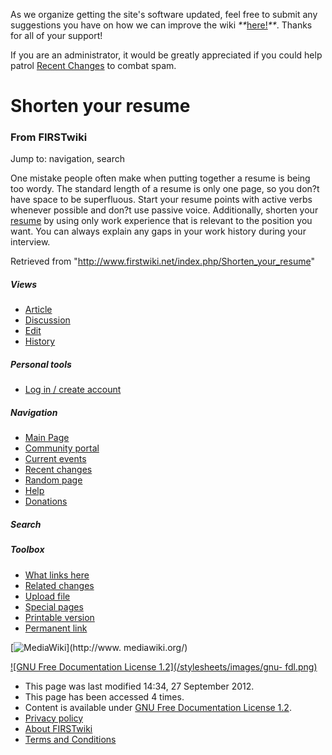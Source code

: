 As we organize getting the site's software updated, feel free to submit any
suggestions you have on how we can improve the wiki
_**_[here!](/index.php/User:Hallry/Suggestions "User:Hallry/Suggestions"
)_**_. Thanks for all of your support!

If you are an administrator, it would be greatly appreciated if you could help
patrol [Recent Changes](/index.php/Special:Recentchanges
"Special:Recentchanges" ) to combat spam.

# Shorten your resume

### From FIRSTwiki

Jump to: navigation, search

One mistake people often make when putting together a resume is being too
wordy. The standard length of a resume is only one page, so you don?t have
space to be superfluous. Start your resume points with active verbs whenever
possible and don?t use passive voice. Additionally, shorten your
[resume](http://www.resumesplanet.com/samples.php
"http://www.resumesplanet.com/samples.php" ) by using only work experience
that is relevant to the position you want. You can always explain any gaps in
your work history during your interview.

Retrieved from "<http://www.firstwiki.net/index.php/Shorten_your_resume>"

##### Views

  * [Article](/index.php/Shorten_your_resume)
  * [Discussion](/index.php?title=Talk:Shorten_your_resume&action=edit)
  * [Edit](/index.php?title=Shorten_your_resume&action=edit)
  * [History](/index.php?title=Shorten_your_resume&action=history)

##### Personal tools

  * [Log in / create account](/index.php?title=Special:Userlogin&returnto=Shorten_your_resume)

[](/index.php/Main_Page "Main Page" )

##### Navigation

  * [Main Page](/index.php/Main_Page)
  * [Community portal](/index.php/FIRSTwiki:Community_portal)
  * [Current events](/index.php/Current_events)
  * [Recent changes](/index.php/Special:Recentchanges)
  * [Random page](/index.php/Special:Random)
  * [Help](/index.php/FIRSTwiki:Help)
  * [Donations](/index.php/FIRSTwiki:Site_support)

##### Search



##### Toolbox

  * [What links here](/index.php/Special:Whatlinkshere/Shorten_your_resume)
  * [Related changes](/index.php/Special:Recentchangeslinked/Shorten_your_resume)
  * [Upload file](/index.php/Special:Upload)
  * [Special pages](/index.php/Special:Specialpages)
  * [Printable version](/index.php?title=Shorten_your_resume&printable=yes)
  * [Permanent link](/index.php?title=Shorten_your_resume&oldid=844964)

[![MediaWiki](/skins/common/images/poweredby_mediawiki_88x31.png)](http://www.
mediawiki.org/)

[![GNU Free Documentation License 1.2](/stylesheets/images/gnu-
fdl.png)](http://www.gnu.org/copyleft/fdl.html)

  * This page was last modified 14:34, 27 September 2012.
  * This page has been accessed 4 times.
  * Content is available under [GNU Free Documentation License 1.2](http://www.gnu.org/copyleft/fdl.html "http://www.gnu.org/copyleft/fdl.html" ).
  * [Privacy policy](/index.php/FIRSTwiki:Privacy_policy "FIRSTwiki:Privacy policy" )
  * [About FIRSTwiki](/index.php/FIRSTwiki:About "FIRSTwiki:About" )
  * [Terms and Conditions](/index.php/FIRSTwiki:Terms_and_conditions "FIRSTwiki:Terms and conditions" )

